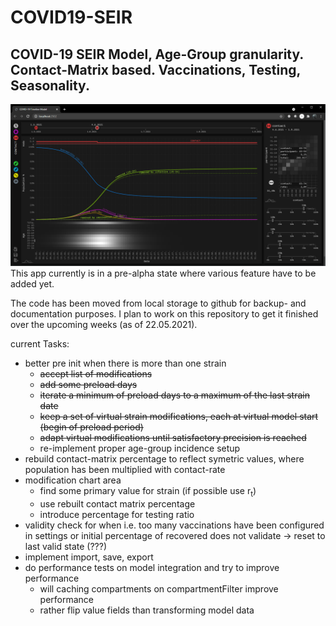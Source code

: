 # COVID19-SEIR
## COVID-19 SEIR Model, Age-Group granularity. Contact-Matrix based. Vaccinations, Testing, Seasonality.
![alt text](https://github.com/the-butcher/COVID19-SEIR/blob/master/src/main/webapp/assets/screenshot01.png?raw=true)
This app currently is in a pre-alpha state where various feature have to be added yet.

The code has been moved from local storage to github for backup- and documentation purposes. I plan to work on this repository to get it finished over the upcoming weeks (as of 22.05.2021).

current Tasks:
* better pre init when there is more than one strain
  * ~~accept list of modifications~~
  * ~~add some preload days~~
  * ~~iterate a minimum of preload days to a maximum of the last strain date~~
  * ~~keep a set of virtual strain modifications, each at virtual model start (begin of preload period)~~
  * ~~adapt virtual modifications until satisfactory precision is reached~~
  * re-implement proper age-group incidence setup
* rebuild contact-matrix percentage to reflect symetric values, where population has been multiplied with contact-rate
* modification chart area
  * find some primary value for strain (if possible use r<sub>t</sub>)
  * use rebuilt contact matrix percentage
  * introduce percentage for testing ratio
* validity check for when i.e. too many vaccinations have been configured in settings or initial percentage of recovered does not validate → reset to last valid state (???)
* implement import, save, export
* do performance tests on model integration and try to improve performance
  * will caching compartments on compartmentFilter improve performance
  * rather flip value fields than transforming model data
